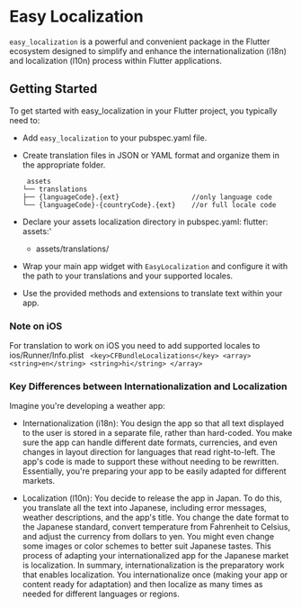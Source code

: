 # Easy Localization

`easy_localization` is a powerful and convenient package in the Flutter ecosystem designed to simplify and enhance the internationalization (i18n) and localization (l10n) process within
Flutter applications.

## Getting Started

To get started with easy_localization in your Flutter project, you typically need to:

- Add `easy_localization` to your pubspec.yaml file.

- Create translation files in JSON or YAML format and organize them in the appropriate folder.
  ```
   assets
  └── translations
  ├── {languageCode}.{ext}                  //only language code
  └── {languageCode}-{countryCode}.{ext}    //or full locale code
  ```
- Declare your assets localization directory in pubspec.yaml:
  flutter:
  assets:'
  - assets/translations/
  
- Wrap your main app widget with `EasyLocalization` and configure it with the path to your translations and your supported locales.

- Use the provided methods and extensions to translate text within your app.

### Note on iOS

For translation to work on iOS you need to add supported locales to ios/Runner/Info.plist
`
<key>CFBundleLocalizations</key>
<array>
<string>en</string>
<string>hi</string>
</array>`

### Key Differences between Internationalization and Localization

Imagine you're developing a weather app:
- Internationalization (i18n): You design the app so that all text displayed to the user is stored in a separate file, rather than hard-coded. You make sure the app can handle different date formats, currencies, and even changes in layout direction for languages that read right-to-left. The app's code is made to support these without needing to be rewritten. Essentially, you're preparing your app to be easily adapted for different markets.

- Localization (l10n): You decide to release the app in Japan. To do this, you translate all the text into Japanese, including error messages, weather descriptions, and the app's title. You change the date format to the Japanese standard, convert temperature from Fahrenheit to Celsius, and adjust the currency from dollars to yen. You might even change some images or color schemes to better suit Japanese tastes. This process of adapting your internationalized app for the Japanese market is localization.
  In summary, internationalization is the preparatory work that enables localization. You internationalize once (making your app or content ready for adaptation) and then localize as many times as needed for different languages or regions.
